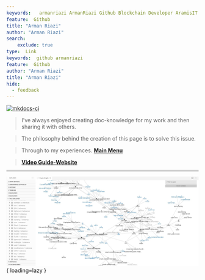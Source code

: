 ```yaml
---
keywords:   armanriazi ArmanRiazi Github Blockchain Developer AramisIT ArazhIT
feature:  Github 
title: "Arman Riazi"
author: "Arman Riazi"
search:
    exclude: true
type:  Link
keywords:  github armanriazi
feature:  Github
author: "Arman Riazi"
title: "Arman Riazi"
hide:
  - feedback
---
```


[![mkdocs-ci](https://github.com/armanriazi/armanriazi.github.io/actions/workflows/ci.yml/badge.svg?branch=master)](https://github.com/armanriazi/armanriazi.github.io/actions/workflows/ci.yml)

>  I've always enjoyed creating doc-knowledge for my work and then sharing it with others. 

>  The philosophy behind the creation of this page is to solve this issue.

> Through to my experiences. 
> **[Main Menu](public/public.md)**

> **[Video Guide-Website](public/other/guide-website.md)**

---

![Welcome!HelloWorld!](assets/attachments/graph.jpg){ loading=lazy }

